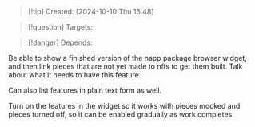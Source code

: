 
>[!tip] Created: [2024-10-10 Thu 15:48]

>[!question] Targets: 

>[!danger] Depends: 

Be able to show a finished version of the napp package browser widget, and then link pieces that are not yet made to nfts to get them built.  Talk about what it needs to have this feature.

Can also list features in plain text form as well.

Turn on the features in the widget so it works with pieces mocked and pieces turned off, so it can be enabled gradually as work completes.